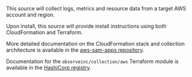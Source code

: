 This source will collect logs, metrics and resource data from a target AWS account and region.

Upon install, this source will provide install instructions using both CloudFormation and Terraform.

More detailed documentation on the CloudFormation stack and collection architecture is available in the [aws-sam-apps repository](https://github.com/observeinc/aws-sam-apps/blob/main/docs/collection.md).

Documentation for the `observeinc/collection/aws` Terraform module is available in the [HashiCorp registry](https://registry.terraform.io/modules/observeinc/collection/aws/latest/submodules/stack).
